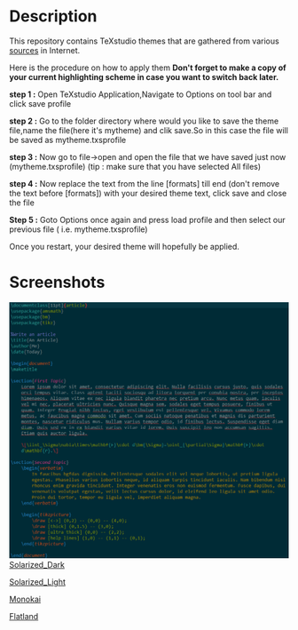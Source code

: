 # Description

This repository contains TeXstudio themes that are gathered from various [sources](sources) in Internet.

Here is the procedure on how to apply them
**Don't forget to make a copy of your current highlighting scheme in case you want to switch back later.**

**step 1 :** Open TeXstudio Application,Navigate to Options on tool bar and click save profile

**step 2 :** Go to the folder directory where would you like to save the theme file,name the file(here it's mytheme) and clik save.So in this case the file will be saved as mytheme.txsprofile

**step 3 :** Now go to file->open and open the file that we have saved just now (mytheme.txsprofile) (tip : make sure that you have selected All files)

**step 4 :** Now replace the text from the line [formats] till end (don't remove the text before [formats]) with your desired theme text, click save and close the file

**Step 5 :** Goto Options once again and press load profile and then select our previous file ( i.e. mytheme.txsprofile)

Once you restart, your desired theme will hopefully be applied.

# Screenshots
![alt Solarized_Dark](Screenshots/Solarized_Dark.png)
[Solarized_Dark](Screenshots/Solarized_Dark.png)

[Solarized_Light](Screenshots/Solarized_Light.png)

[Monokai](Screenshots/Monokai.png)

[Flatland](Screenshots/Flatland.png)
